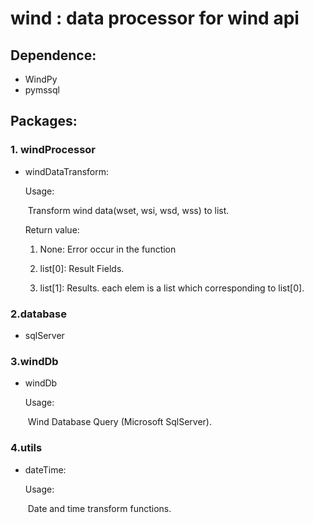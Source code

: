 # wind : data processor for wind api 

## Dependence:

* WindPy
* pymssql

## Packages: 

### 1. windProcessor

* windDataTransform:

  Usage:

  ​	Transform wind data(wset, wsi, wsd, wss) to list. 

  Return value: 

  1. None: Error occur in the function

  2. list[0]: Result Fields.

  3. list[1]: Results. each elem is a list which corresponding to list[0].

### 2.database

* sqlServer

### 3.windDb

* windDb

  Usage:

  ​	Wind Database Query (Microsoft SqlServer).

### 4.utils

* dateTime:

  Usage:

  ​	Date and time transform functions.

